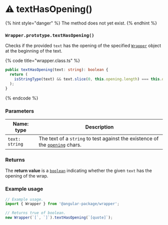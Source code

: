 # ⚠  textHasOpening()

{% hint style="danger" %}
The method does not yet exist.&#x20;
{% endhint %}

### `Wrapper.prototype.textHasOpening()`

Checks if the provided `text` has the opening of the specified [`Wrapper`](broken-reference) object at the beginning of the text.

{% code title="wrapper.class.ts" %}
```typescript
public textHasOpening(text: string): boolean {
  return (
    isStringType(text) && text.slice(0, this.opening.length) === this.opening
  );
}
```
{% endcode %}

### Parameters

| Name: type     | Description                                                                                                                              |
| -------------- | ---------------------------------------------------------------------------------------------------------------------------------------- |
| `text: string` | The text of a `string` to test against the existence of the [`opening`](../../../wrap/instance/accessors/#wrap.prototype.opening) chars. |

### Returns

The **return value** is a [`boolean`](https://developer.mozilla.org/en-US/docs/Web/JavaScript/Reference/Global\_Objects/Boolean) indicating whether the given `text` has the opening of the wrap.

### Example usage

```typescript
// Example usage.
import { Wrapper } from '@angular-package/wrapper';

// Returns true of boolean.
new Wrapper(`[`, `]`).textHasOpening(`[quote]`);
```
